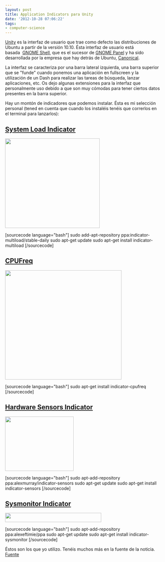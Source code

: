 ```yaml
---
layout: post
title: Application Indicators para Unity
date: '2012-10-28 07:06:22'
tags:
- computer-science
---
```


<p style="text-align:left;"><a href="http://es.wikipedia.org/wiki/Unity_(entorno_de_escritorio)">Unity</a> es la interfaz de usuario que trae como defecto las distribuciones de Ubuntu a partir de la versión 10.10. Ésta interfaz de usuario está basada  <a title="GNOME Shell" href="http://es.wikipedia.org/wiki/GNOME_Shell">GNOME Shell</a>, que es el sucesor de <a href="http://es.wikipedia.org/wiki/GNOME_Panel">GNOME Panel</a> y ha sido desarrollada por la empresa que hay detrás de Ubuntu, <a href="http://www.canonical.com/">Canonical</a>.</p>
<p style="text-align:left;">La interfaz se caracteriza por una barra lateral izquierda, una barra superior que se "funde" cuando ponemos una aplicación en fullscreen y la utilización de un Dash para realizar las tareas de búsqueda, lanzar aplicaciones, etc. Os dejo algunas extensiones para la interfaz que personalmente uso debido a que son muy cómodas para tener ciertos datos presentes en la barra superior.</p>
Hay un montón de indicadores que podemos instalar. Ésta es mi selección personal (tened en cuenta que cuando los instaléis tenéis que correrlos en el terminal para lanzarlos):
<h2><a href="https://launchpad.net/indicator-multiload" rel="nofollow">System Load Indicator</a></h2>
<a href="http://i.stack.imgur.com/2MPU0.png"><img alt="" src="http://i.stack.imgur.com/2MPU0.png" width="308" height="290" /></a>

[sourcecode language="bash"]
sudo add-apt-repository ppa:indicator-multiload/stable-daily
sudo apt-get update
sudo apt-get install indicator-multiload
[/sourcecode]
<h2><a href="https://launchpad.net/indicator-cpufreq" rel="nofollow">CPUFreq</a></h2>
<a href="http://i.stack.imgur.com/fdeBk.png"><img class="alignnone" alt="" src="http://i.stack.imgur.com/fdeBk.png" width="379" height="354" /></a>

[sourcecode language="bash"]
sudo apt-get install indicator-cpufreq
[/sourcecode]
<h2><a href="https://launchpad.net/indicator-sensors">Hardware Sensors Indicator</a></h2>
<a href="http://i.stack.imgur.com/SFwI3.png"><img class="alignnone" alt="" src="http://i.stack.imgur.com/SFwI3.png" width="223" height="176" /></a>

[sourcecode language="bash"]
sudo apt-add-repository ppa:alexmurray/indicator-sensors
sudo apt-get update
sudo apt-get install indicator-sensors
[/sourcecode]
<h2><a href="https://launchpad.net/indicator-sysmonitor">Sysmonitor Indicator</a></h2>
<a href="http://i.stack.imgur.com/XiNnR.png"><img class="alignnone" alt="" src="http://i.stack.imgur.com/XiNnR.png" width="313" height="30" /></a>

[sourcecode language="bash"]
sudo apt-add-repository ppa:alexeftimie/ppa
sudo apt-get update
sudo apt-get install indicator-sysmonitor
[/sourcecode]

Éstos son los que yo utilizo. Tenéis muchos más en la fuente de la noticia. <a href="http://askubuntu.com/questions/30334/what-application-indicators-are-available">Fuente</a>